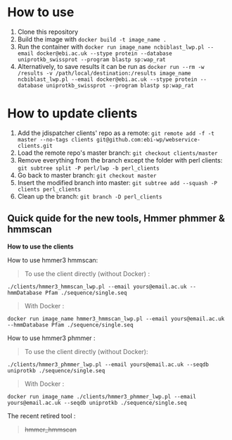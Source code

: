 # How to use

1. Clone this repository
2. Build the image with `docker build -t image_name .`
3. Run the container with `docker run image_name ncbiblast_lwp.pl --email docker@ebi.ac.uk --stype protein --database uniprotkb_swissprot --program blastp sp:wap_rat`
4. Alternatively, to save results it can be run as `docker run --rm -w /results -v /path/local/destination:/results image_name ncbiblast_lwp.pl --email docker@ebi.ac.uk --stype protein --database uniprotkb_swissprot --program blastp sp:wap_rat`

# How to update clients

1. Add the jdispatcher clients' repo as a remote: `git remote add -f -t master --no-tags clients git@github.com:ebi-wp/webservice-clients.git`
2. Load the remote repo's master branch: `git checkout clients/master`
3. Remove everything from the branch except the folder with perl clients: `git subtree split -P perl/lwp -b perl_clients`
4. Go back to master branch: `git checkout master`
5. Insert the modified branch into master: `git subtree add --squash -P clients perl_clients`
6. Clean up the branch: `git branch -D perl_clients`

## Quick quide for the new tools, Hmmer phmmer & hmmscan
**How to use the clients**

How to use hmmer3 hmmscan:
> To use the client directly (without Docker) :
```
./clients/hmmer3_hmmscan_lwp.pl --email yours@email.ac.uk --hmmDatabase Pfam ./sequence/single.seq
```

> With Docker :
```
docker run image_name hmmer3_hmmscan_lwp.pl --email yours@email.ac.uk --hmmDatabase Pfam ./sequence/single.seq
```

How to use hmmer3 phmmer :
> To use the client directly (without Docker):
```
./clients/hmmer3_phmmer_lwp.pl --email yours@email.ac.uk --seqdb uniprotkb ./sequence/single.seq
```

> With Docker :
```
docker run image_name ./clients/hmmer3_phmmer_lwp.pl --email yours@email.ac.uk --seqdb uniprotkb ./sequence/single.seq
```

The recent retired tool :
> ~~hmmer_hmmscan~~ 